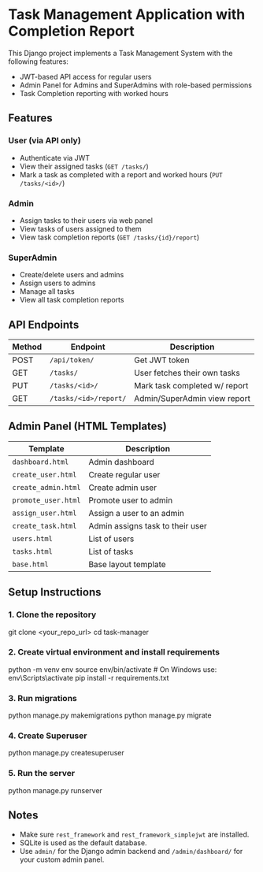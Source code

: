 # Task Management Application with Completion Report

This Django project implements a Task Management System with the following features:

- JWT-based API access for regular users
- Admin Panel for Admins and SuperAdmins with role-based permissions
- Task Completion reporting with worked hours

##  Features

###  User (via API only)
- Authenticate via JWT
- View their assigned tasks (`GET /tasks/`)
- Mark a task as completed with a report and worked hours (`PUT /tasks/<id>/`)

### Admin
- Assign tasks to their users via web panel
- View tasks of users assigned to them
- View task completion reports (`GET /tasks/{id}/report`)
### SuperAdmin
- Create/delete users and admins
- Assign users to admins
- Manage all tasks
- View all task completion reports

## API Endpoints

| Method | Endpoint                  | Description                       |
|--------|---------------------------|-----------------------------------|
| POST   | `/api/token/`            | Get JWT token                     |
| GET    | `/tasks/`                | User fetches their own tasks      |
| PUT    | `/tasks/<id>/`          | Mark task completed w/ report     |
| GET    | `/tasks/<id>/report/`   | Admin/SuperAdmin view report      |

##  Admin Panel (HTML Templates)

| Template               | Description                           |
|------------------------|---------------------------------------|
| `dashboard.html`       | Admin dashboard                       |
| `create_user.html`     | Create regular user                   |
| `create_admin.html`    | Create admin user                     |
| `promote_user.html`    | Promote user to admin                 |
| `assign_user.html`     | Assign a user to an admin             |
| `create_task.html`     | Admin assigns task to their user      |
| `users.html`           | List of users                         |
| `tasks.html`           | List of tasks                         |
| `base.html`            | Base layout template                  |

##  Setup Instructions

### 1. Clone the repository


git clone <your_repo_url>
cd task-manager


### 2. Create virtual environment and install requirements

python -m venv env
source env/bin/activate  # On Windows use: env\Scripts\activate
pip install -r requirements.txt


### 3. Run migrations

python manage.py makemigrations
python manage.py migrate


### 4. Create Superuser

python manage.py createsuperuser


### 5. Run the server

python manage.py runserver


##  Notes
- Make sure `rest_framework` and `rest_framework_simplejwt` are installed.
- SQLite is used as the default database.
- Use `admin/` for the Django admin backend and `/admin/dashboard/` for your custom admin panel.

